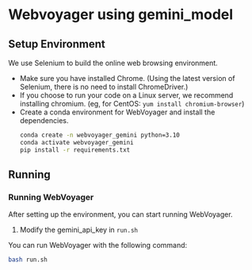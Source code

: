 # Webvoyager using gemini_model

## Setup Environment

We use Selenium to build the online web browsing environment. 
 - Make sure you have installed Chrome. (Using the latest version of Selenium, there is no need to install ChromeDriver.)
 - If you choose to run your code on a Linux server, we recommend installing chromium. (eg, for CentOS: ```yum install chromium-browser```) 
 - Create a conda environment for WebVoyager and install the dependencies.
    ```bash
    conda create -n webvoyager_gemini python=3.10
    conda activate webvoyager_gemini
    pip install -r requirements.txt
    ```

## Running

### Running WebVoyager
After setting up the environment, you can start running WebVoyager. 

 1. Modify the gemini_api_key in `run.sh`

You can run WebVoyager with the following command:
```bash 
bash run.sh
```

